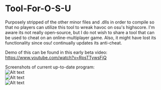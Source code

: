 # Tool-For-O-S-U
Purposely stripped of the other minor files and .dlls in order to compile so that no players can utilize this tool to wreak havoc on osu's highscore. I'm aware its not really open-source, but I do not wish to share a tool that can be used to cheat on an online-multiplayer game. Also, it might have lost its functionality since osu! continually updates its anti-cheat.

Demo of this can be found in this early beta video:
https://www.youtube.com/watch?v=RpsTTywsFjQ

Screenshots of current up-to-date program:  
![Alt text](https://i.imgur.com/jzwhhqW.png)  
![Alt text](https://i.imgur.com/cvn74Fq.png)  
![Alt text](https://i.imgur.com/0xHK0nU.png)
